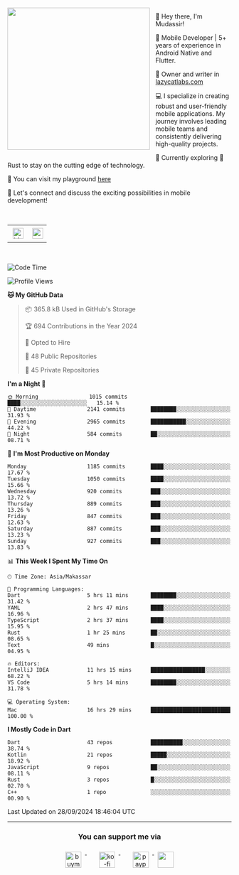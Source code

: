 <a href="https://lazycatlabs.com/" target="_blank">
<img 
  src="https://github-production-user-asset-6210df.s3.amazonaws.com/1531684/281783264-5b2e172d-feb8-40de-9846-a70379b758fb.png" 
  style="margin-top:20px;margin-right:13px;margin-bottom:20px"
  align="left" 
  height="320px"
/>
</a>
<br>
<p>
 👋 Hey there, I'm Mudassir!

🚀 Mobile Developer | 5+ years of experience in Android Native and Flutter.

📝 Owner and writer in [lazycatlabs.com](https://lazycatlabs.com)

💻 I specialize in creating robust and user-friendly mobile applications. My journey involves leading mobile teams and consistently delivering high-quality projects.

🌱 Currently exploring 🦀 Rust to stay on the cutting edge of technology.

🛝 You can visit my playground [here](https://github.com/lazycatlabs)

🔗 Let's connect and discuss the exciting possibilities in mobile development!

<br>

<table style="border:none; border-collapse:collapse; cellspacing:0; cellpadding:0">
    <tr>
        <td>
           <a href="https://www.linkedin.com/in/lzyct/" target="_blank">
              <img src="https://github.com/ukieTux/ukieTux/blob/master/assets/linkedin.svg" alt="LinkedIn" style="vertical-align:top; margin:4px" height=24>
          </a>
        </td>
        <td>
           <a href = "https://www.upwork.com/freelancers/~01913209d41be922f1?viewMode=1">
              <img src="https://img.shields.io/badge/UpWork-6FDA44?logo=Upwork&logoColor=white" height=24/>
           </a>
        </td>
    </tr>
</table>

<br>

<!--START_SECTION:waka-->
![Code Time](http://img.shields.io/badge/Code%20Time-6%2C415%20hrs%2034%20mins-blue)

![Profile Views](http://img.shields.io/badge/Profile%20Views-3-blue)

**🐱 My GitHub Data** 

> 📦 365.8 kB Used in GitHub's Storage 
 > 
> 🏆 694 Contributions in the Year 2024
 > 
> 💼 Opted to Hire
 > 
> 📜 48 Public Repositories 
 > 
> 🔑 45 Private Repositories 
 > 
**I'm a Night 🦉** 

```text
🌞 Morning                1015 commits        ████░░░░░░░░░░░░░░░░░░░░░   15.14 % 
🌆 Daytime                2141 commits        ████████░░░░░░░░░░░░░░░░░   31.93 % 
🌃 Evening                2965 commits        ███████████░░░░░░░░░░░░░░   44.22 % 
🌙 Night                  584 commits         ██░░░░░░░░░░░░░░░░░░░░░░░   08.71 % 
```
📅 **I'm Most Productive on Monday** 

```text
Monday                   1185 commits        ████░░░░░░░░░░░░░░░░░░░░░   17.67 % 
Tuesday                  1050 commits        ████░░░░░░░░░░░░░░░░░░░░░   15.66 % 
Wednesday                920 commits         ███░░░░░░░░░░░░░░░░░░░░░░   13.72 % 
Thursday                 889 commits         ███░░░░░░░░░░░░░░░░░░░░░░   13.26 % 
Friday                   847 commits         ███░░░░░░░░░░░░░░░░░░░░░░   12.63 % 
Saturday                 887 commits         ███░░░░░░░░░░░░░░░░░░░░░░   13.23 % 
Sunday                   927 commits         ███░░░░░░░░░░░░░░░░░░░░░░   13.83 % 
```


📊 **This Week I Spent My Time On** 

```text
🕑︎ Time Zone: Asia/Makassar

💬 Programming Languages: 
Dart                     5 hrs 11 mins       ████████░░░░░░░░░░░░░░░░░   31.42 % 
YAML                     2 hrs 47 mins       ████░░░░░░░░░░░░░░░░░░░░░   16.96 % 
TypeScript               2 hrs 37 mins       ████░░░░░░░░░░░░░░░░░░░░░   15.95 % 
Rust                     1 hr 25 mins        ██░░░░░░░░░░░░░░░░░░░░░░░   08.65 % 
Text                     49 mins             █░░░░░░░░░░░░░░░░░░░░░░░░   04.95 % 

🔥 Editors: 
IntelliJ IDEA            11 hrs 15 mins      █████████████████░░░░░░░░   68.22 % 
VS Code                  5 hrs 14 mins       ████████░░░░░░░░░░░░░░░░░   31.78 % 

💻 Operating System: 
Mac                      16 hrs 29 mins      █████████████████████████   100.00 % 
```

**I Mostly Code in Dart** 

```text
Dart                     43 repos            ██████████░░░░░░░░░░░░░░░   38.74 % 
Kotlin                   21 repos            █████░░░░░░░░░░░░░░░░░░░░   18.92 % 
JavaScript               9 repos             ██░░░░░░░░░░░░░░░░░░░░░░░   08.11 % 
Rust                     3 repos             █░░░░░░░░░░░░░░░░░░░░░░░░   02.70 % 
C++                      1 repo              ░░░░░░░░░░░░░░░░░░░░░░░░░   00.90 % 
```




 Last Updated on 28/09/2024 18:46:04 UTC
<!--END_SECTION:waka-->



---
<h3 align="center">You can support me via</h3>
<p align="center">
  <a href="https://www.buymeacoffee.com/Lzyct" target="_blank">
    <img src="https://www.buymeacoffee.com/assets/img/guidelines/download-assets-sm-2.svg" alt="buymeacoffe" style="vertical-align:top; margin:8px" height="36">
  </a>&nbsp;&nbsp;&nbsp;&nbsp;
   <a href="https://ko-fi.com/Lzyct" target="_blank">
    <img src="https://help.ko-fi.com/system/photos/3604/0095/9793/logo_circle.png" alt="ko-fi" style="vertical-align:top; margin:8px" height="36">
  </a>&nbsp;&nbsp;&nbsp;&nbsp;
  <a href="https://paypal.me/ukieTux" target="_blank">
    <img src="https://blog.zoom.us/wp-content/uploads/2019/08/paypal.png" alt="paypal" style="vertical-align:top; margin:8px" height="36">
  </a>
  <a href="https://saweria.co/Lzyct" target="_blank">
   <img src="https://1.bp.blogspot.com/-7OuHSxaNk6A/X92QPg8L9kI/AAAAAAAAG0E/lUzKf_uuVP8jCqvXpA7juh_l-TfK2jnbwCLcBGAsYHQ/s16000/SAWERIA.webp" style="vertical-align:top; margin:8px" height="36">
  </a>
</p>
<br><br>
